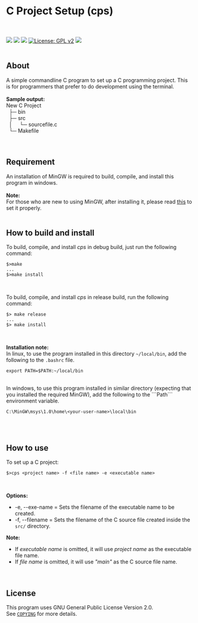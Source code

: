 # C Project Setup (cps)
<br><br>
<img src="https://img.shields.io/badge/Windows-0078D6?style=flat&logo=windows&logoColor=white" />
<img src="https://img.shields.io/badge/C-00599C?style=flat&logo=c&logoColor=white" />
<img src="https://img.shields.io/badge/Notepad++-90E59A.svg?style=flat&logo=notepad%2B%2B&logoColor=black" />
[![License: GPL v2](https://img.shields.io/badge/License-GPL_v2-blue.svg)](https://www.gnu.org/licenses/old-licenses/gpl-2.0.en.html)
<img src="https://img.shields.io/badge/Version-0.1.1--alpha.4-blue?style=flat&color=blue" />
<br><br>

## About
A simple commandline C program to set up a C programming project. This is for programmers that prefer to do development using the terminal.<br>
<br>
__Sample output:__<br>
New C Project<br>
&nbsp;&nbsp;├─ bin<br>
&nbsp;&nbsp;├─ src<br>
&nbsp;&nbsp;│&nbsp;&nbsp;&nbsp;&nbsp;&nbsp;└─ sourcefile.c<br>
&nbsp;&nbsp;└─ Makefile<br>
<br><br>

## Requirement
An installation of MinGW is required to build, compile, and install this program in windows.<br>
<br>
__Note:__<br>
For those who are new to using MinGW, after installing it, please
read <a target="_blank" href="https://opensource.com/article/20/8/gnu-windows-mingw" title="Use GNU on Windows with MinGW">this</a> to set it properly.
<br><br>

## How to build and install
To build, compile, and install *cps* in debug build, just run the following command:<br>

```
$>make
...
$>make install
```
<br>

To build, compile, and install *cps* in release build, run the following command:<br>
```
$> make release
...
$> make install
```
<br>

__Installation note:__<br>
In linux, to use the program installed in this directory ```~/local/bin```, add the following to the ```.bashrc```
file.<br>

```
export PATH=$PATH:~/local/bin
```

<br>
In windows, to use this program installed in similar directory (expecting that you installed the required MinGW), add the following to the ```Path``` environment variable.<br>

```
C:\MinGW\msys\1.0\home\<your-user-name>\local\bin
```

<br><br>

## How to use
To set up a C project:<br>

```
$>cps <project name> -f <file name> -e <executable name>
```
<br>

__Options:__<br>
* -e, --exe-name = Sets the filename of the executable name to be created.<br>
* -f, --filename = Sets the filename of the C source file created inside the ```src/``` directory.<br>

__Note:__<br>
* If *executable name* is omitted, it will use *project name* as the executable file name.<br>
* If *file name* is omitted, it will use *"main"* as the C source file name.<br>
<br><br>

## License
This program uses GNU General Public License Version 2.0.<br>
See [```COPYING```](url:COPYING) for more details.<br>
<br><br>


	
